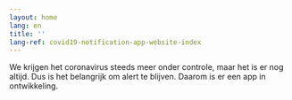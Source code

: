 ```yaml
---
layout: home
lang: en
title: ''
lang-ref: covid19-notification-app-website-index
---
```


<div class="md-block-lead" markdown="1">
We krijgen het coronavirus steeds meer onder controle, maar het is er nog altijd. Dus is het belangrijk om alert te blijven. Daarom is er een app in ontwikkeling. 
</div>
